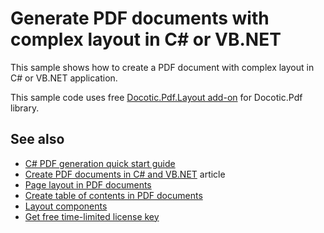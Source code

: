 # Generate PDF documents with complex layout in C# or VB.NET
This sample shows how to create a PDF document with complex layout in C# or VB.NET application.

This sample code uses free [Docotic.Pdf.Layout add-on](https://www.nuget.org/packages/BitMiracle.Docotic.Pdf.Layout/) for Docotic.Pdf library.

## See also
* [C# PDF generation quick start guide](https://bitmiracle.com/pdf-library/layout/getting-started)
* [Create PDF documents in C# and VB.NET](https://bitmiracle.com/pdf-library/create-pdf) article
* [Page layout in PDF documents](/Samples/Layout/Pages)
* [Create table of contents in PDF documents](/Samples/Layout/TableOfContents)
* [Layout components](/Samples/Layout/Components)
* [Get free time-limited license key](https://bitmiracle.com/pdf-library/download)